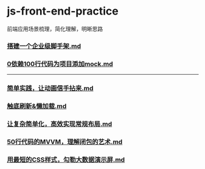 # js-front-end-practice

前端应用场景梳理，简化理解，明晰思路

### [搭建一个企业级脚手架.md](搭建一个企业级脚手架.md)

### [0依赖100行代码为项目添加mock.md](0依赖100行代码为项目添加mock.md)

---

### [简单实践，让动画信手拈来.md](简单实践，让动画信手拈来.md)

### [触底刷新&懒加载.md](触底刷新&懒加载.md)

### [让复杂简单化，高效实现常规布局.md](让复杂简单化，高效实现常规布局.md)

### [50行代码的MVVM，理解闭包的艺术.md](50行代码的MVVM，理解闭包的艺术.md)

### [用最短的CSS样式，勾勒大数据演示屏.md](用最短的CSS样式，勾勒大数据演示屏.md)

